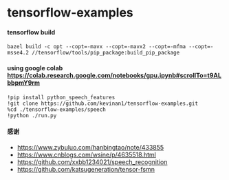 # tensorflow-examples

#### tensorflow build

    bazel build -c opt --copt=-mavx --copt=-mavx2 --copt=-mfma --copt=-msse4.2 //tensorflow/tools/pip_package:build_pip_package

#### using google colab <https://colab.research.google.com/notebooks/gpu.ipynb#scrollTo=t9ALbbpmY9rm>
    
    !pip install python_speech_features
    !git clone https://github.com/kevinan1/tensorflow-examples.git
    %cd ./tensorflow-examples/speech
    !python ./run.py

#### 感谢

- <https://www.zybuluo.com/hanbingtao/note/433855>
- <https://www.cnblogs.com/wsine/p/4635518.html>
- <https://github.com/xxbb1234021/speech_recognition>
- <https://github.com/katsugeneration/tensor-fsmn>

